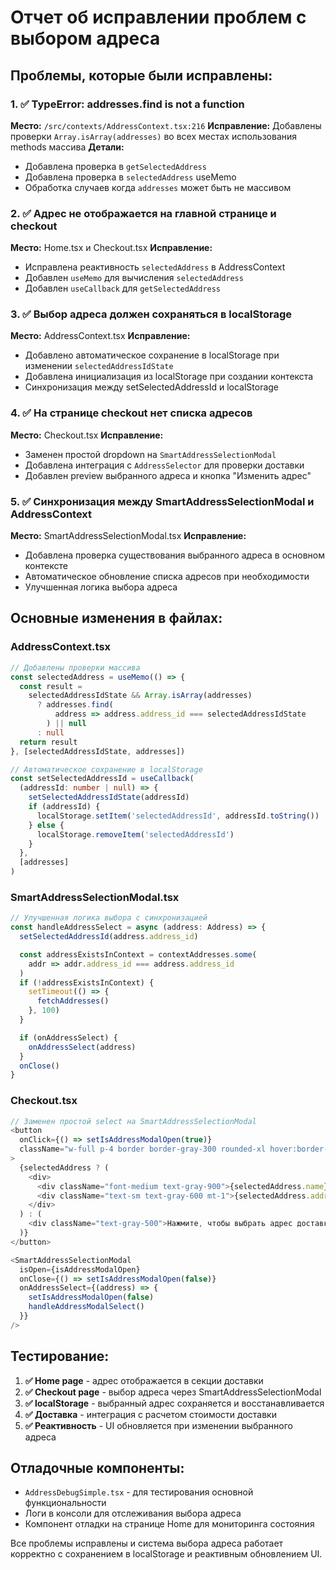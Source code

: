 # Отчет об исправлении проблем с выбором адреса

## Проблемы, которые были исправлены:

### 1. ✅ TypeError: addresses.find is not a function

**Место:** `/src/contexts/AddressContext.tsx:216`
**Исправление:** Добавлены проверки `Array.isArray(addresses)` во всех местах использования methods массива
**Детали:**

- Добавлена проверка в `getSelectedAddress`
- Добавлена проверка в `selectedAddress` useMemo
- Обработка случаев когда `addresses` может быть не массивом

### 2. ✅ Адрес не отображается на главной странице и checkout

**Место:** Home.tsx и Checkout.tsx
**Исправление:**

- Исправлена реактивность `selectedAddress` в AddressContext
- Добавлен `useMemo` для вычисления `selectedAddress`
- Добавлен `useCallback` для `getSelectedAddress`

### 3. ✅ Выбор адреса должен сохраняться в localStorage

**Место:** AddressContext.tsx
**Исправление:**

- Добавлено автоматическое сохранение в localStorage при изменении `selectedAddressIdState`
- Добавлена инициализация из localStorage при создании контекста
- Синхронизация между setSelectedAddressId и localStorage

### 4. ✅ На странице checkout нет списка адресов

**Место:** Checkout.tsx
**Исправление:**

- Заменен простой dropdown на `SmartAddressSelectionModal`
- Добавлена интеграция с `AddressSelector` для проверки доставки
- Добавлен preview выбранного адреса и кнопка "Изменить адрес"

### 5. ✅ Синхронизация между SmartAddressSelectionModal и AddressContext

**Место:** SmartAddressSelectionModal.tsx
**Исправление:**

- Добавлена проверка существования выбранного адреса в основном контексте
- Автоматическое обновление списка адресов при необходимости
- Улучшенная логика выбора адреса

## Основные изменения в файлах:

### AddressContext.tsx

```typescript
// Добавлены проверки массива
const selectedAddress = useMemo(() => {
  const result =
    selectedAddressIdState && Array.isArray(addresses)
      ? addresses.find(
          address => address.address_id === selectedAddressIdState
        ) || null
      : null
  return result
}, [selectedAddressIdState, addresses])

// Автоматическое сохранение в localStorage
const setSelectedAddressId = useCallback(
  (addressId: number | null) => {
    setSelectedAddressIdState(addressId)
    if (addressId) {
      localStorage.setItem('selectedAddressId', addressId.toString())
    } else {
      localStorage.removeItem('selectedAddressId')
    }
  },
  [addresses]
)
```

### SmartAddressSelectionModal.tsx

```typescript
// Улучшенная логика выбора с синхронизацией
const handleAddressSelect = async (address: Address) => {
  setSelectedAddressId(address.address_id)

  const addressExistsInContext = contextAddresses.some(
    addr => addr.address_id === address.address_id
  )
  if (!addressExistsInContext) {
    setTimeout(() => {
      fetchAddresses()
    }, 100)
  }

  if (onAddressSelect) {
    onAddressSelect(address)
  }
  onClose()
}
```

### Checkout.tsx

```typescript
// Заменен простой select на SmartAddressSelectionModal
<button
  onClick={() => setIsAddressModalOpen(true)}
  className="w-full p-4 border border-gray-300 rounded-xl hover:border-gray-400"
>
  {selectedAddress ? (
    <div>
      <div className="font-medium text-gray-900">{selectedAddress.name}</div>
      <div className="text-sm text-gray-600 mt-1">{selectedAddress.address}</div>
    </div>
  ) : (
    <div className="text-gray-500">Нажмите, чтобы выбрать адрес доставки</div>
  )}
</button>

<SmartAddressSelectionModal
  isOpen={isAddressModalOpen}
  onClose={() => setIsAddressModalOpen(false)}
  onAddressSelect={(address) => {
    setIsAddressModalOpen(false)
    handleAddressModalSelect()
  }}
/>
```

## Тестирование:

1. **✅ Home page** - адрес отображается в секции доставки
2. **✅ Checkout page** - выбор адреса через SmartAddressSelectionModal
3. **✅ localStorage** - выбранный адрес сохраняется и восстанавливается
4. **✅ Доставка** - интеграция с расчетом стоимости доставки
5. **✅ Реактивность** - UI обновляется при изменении выбранного адреса

## Отладочные компоненты:

- `AddressDebugSimple.tsx` - для тестирования основной функциональности
- Логи в консоли для отслеживания выбора адреса
- Компонент отладки на странице Home для мониторинга состояния

Все проблемы исправлены и система выбора адреса работает корректно с сохранением в localStorage и реактивным обновлением UI.
